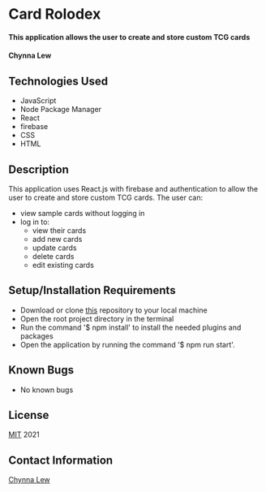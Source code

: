 # Card Rolodex

#### This application allows the user to create and store custom TCG cards

#### Chynna Lew

## Technologies Used

* JavaScript
* Node Package Manager
* React
* firebase
* CSS
* HTML

## Description
This application uses React.js with firebase and authentication to allow the user to create and store custom TCG cards. The user can:
  - view sample cards without logging in
  - log in to:
    - view their cards
    - add new cards
    - update cards
    - delete cards
    - edit existing cards


## Setup/Installation Requirements

* Download or clone [this](https://github.com/chynnalew/card-rolodex) repository to your local machine
* Open the root project directory in the terminal
* Run the command '$ npm install' to install the needed plugins and packages
* Open the application by running the command '$ npm run start'.

## Known Bugs
* No known bugs

## License
[MIT](https://opensource.org/licenses/MIT) 2021

## Contact Information
[Chynna Lew](github.com/chynnalew)
